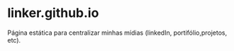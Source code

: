 # linker.github.io
Página estática para centralizar minhas mídias (linkedIn, portifólio,projetos, etc).
